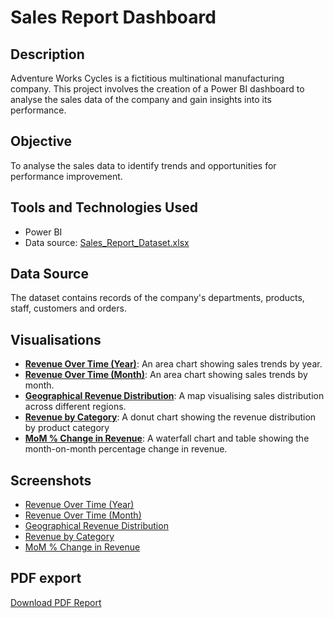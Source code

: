 # Sales Report Dashboard

## Description
Adventure Works Cycles is a fictitious multinational manufacturing company. This project involves the creation of a Power BI dashboard to analyse the sales data of the company and gain insights into its performance. 

## Objective
To analyse the sales data to identify trends and opportunities for performance improvement.

## Tools and Technologies Used
- Power BI
- Data source: [Sales_Report_Dataset.xlsx](Sales_Report_Dataset.xlsx)

## Data Source
The dataset contains records of the company's departments, products, staff, customers and orders.

## Visualisations
- [**Revenue Over Time (Year)**](Screenshots/Revenue_by_Fiscal_Year.png): An area chart showing sales trends by year.
- [**Revenue Over Time (Month)**](Screenshots/Revenue_by_Fiscal_Month.png): An area chart showing sales trends by month.
- [**Geographical Revenue Distribution**](Screenshots/Revenue_by_Country.png): A map visualising sales distribution across different regions.
- [**Revenue by Category**](Screenshots/Revenue_by_Category.png): A donut chart showing the revenue distribution by product category
- [**MoM % Change in Revenue**](Screenshots/MoM_Change.png): A waterfall chart and table showing the month-on-month percentage change in revenue.

## Screenshots
- [Revenue Over Time (Year)](Screenshots/Revenue_by_Fiscal_Year.png)
- [Revenue Over Time (Month)](Screenshots/Revenue_by_Fiscal_Month.png)
- [Geographical Revenue Distribution](Screenshots/Revenue_by_Country.png)
- [Revenue by Category](Screenshots/Revenue_by_Category.png)
- [MoM % Change in Revenue](Screenshots/MoM_Change.png)

## PDF export
[Download PDF Report](Sales_Report.pdf)
